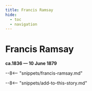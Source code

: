 ```yaml
---
title: Francis Ramsay
hide:
  - toc
  - navigation 
---
```


# Francis Ramsay

**ca.1836 — 10 June 1879**

--8<-- "snippets/francis-ramsay.md"

--8<-- "snippets/add-to-this-story.md"